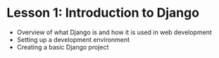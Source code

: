 # Lesson 1: Introduction to Django
* Overview of what Django is and how it is used in web development
* Setting up a development environment
* Creating a basic Django project
